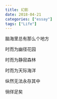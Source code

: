 ```yaml
---
title: 幻影
date: 2018-04-21
categories: ["essay"]
tags: ["Life"]
---
```


脑海里总有那么个地方

时而为幽径花园

时而为静寂森林

时而为天际海洋

纵然无法永存其中

徜徉足矣